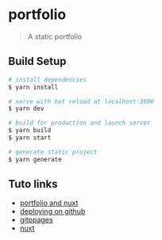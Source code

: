 # portfolio

> A static portfolio

## Build Setup

``` bash
# install dependencies
$ yarn install

# serve with hot reload at localhost:3000
$ yarn dev

# build for production and launch server
$ yarn build
$ yarn start

# generate static project
$ yarn generate
```

## Tuto links

- [portfolio and nuxt](https://itnext.io/building-the-ultimate-portfolio-site-with-nuxt-js-and-netlify-beautiful-blazing-fast-100-seod-102913a60cfd)
- [deploying on github](https://fr.nuxtjs.org/faq/github-pages/)
- [gitppages](https://pages.github.com/)
- [nuxt](https://fr.nuxtjs.org/guide/directory-structure)
